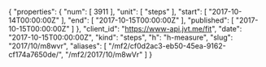 {
  "properties": {
    "num": [
      3911
    ],
    "unit": [
      "steps"
    ],
    "start": [
      "2017-10-14T00:00:00Z"
    ],
    "end": [
      "2017-10-15T00:00:00Z"
    ],
    "published": [
      "2017-10-15T00:00:00Z"
    ]
  },
  "client_id": "https://www-api.jvt.me/fit",
  "date": "2017-10-15T00:00:00Z",
  "kind": "steps",
  "h": "h-measure",
  "slug": "2017/10/m8wvr",
  "aliases": [
    "/mf2/cf0d2ac3-eb50-45ea-9162-cf174a7650de/",
    "/mf2/2017/10/m8wVr"
  ]
}
